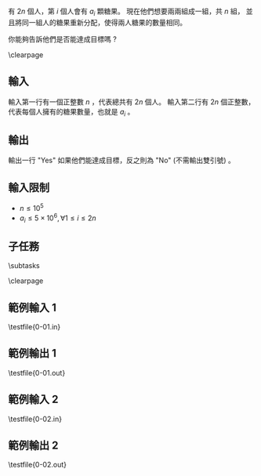 #

<!-- \begin{figure}[h]
\centering
\includegraphics[width=2in]{TODO.jpg}
\caption{TODO: 圖片說明}
\end{figure} -->

有 $2n$ 個人，第 $i$ 個人會有 $a_i$ 顆糖果。
現在他們想要兩兩組成一組，共 $n$ 組，
並且將同一組人的糖果重新分配，使得兩人糖果的數量相同。

你能夠告訴他們是否能達成目標嗎 ?

\clearpage

## 輸入
輸入第一行有一個正整數 $n$ ，代表總共有 $2n$ 個人。
輸入第二行有 $2n$ 個正整數，代表每個人擁有的糖果數量，也就是 $a_i$ 。

## 輸出
輸出一行 "Yes" 如果他們能達成目標，反之則為 "No" (不需輸出雙引號) 。

## 輸入限制
- $n \leq 10^5$
- $a_i \leq 5 \times 10^6, \forall 1 \leq i \leq 2n$

## 子任務
\subtasks

\clearpage

## 範例輸入 1
\testfile{0-01.in}

## 範例輸出 1
\testfile{0-01.out}

## 範例輸入 2
\testfile{0-02.in}

## 範例輸出 2
\testfile{0-02.out}
